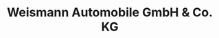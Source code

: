 ---
title: "Weismann Automobile GmbH & Co. KG"
url: /frankenthal-pfalz/weismann-automobile-gmbh-und-co-kg/
shop: Autohaus
---